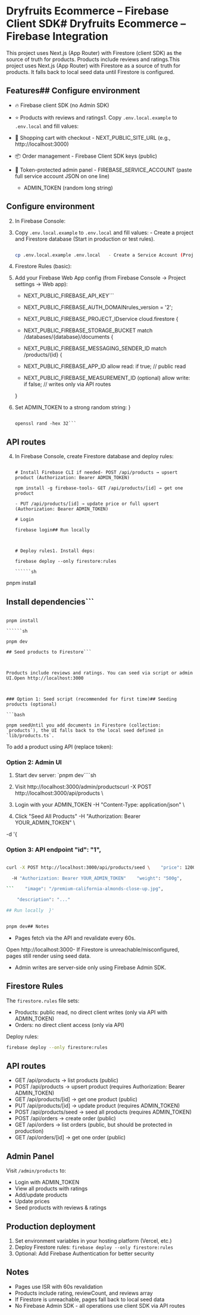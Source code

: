 # Dryfruits Ecommerce – Firebase Client SDK# Dryfruits Ecommerce – Firebase Integration



This project uses Next.js (App Router) with Firestore (client SDK) as the source of truth for products. Products include reviews and ratings.This project uses Next.js (App Router) with Firestore as a source of truth for products. It falls back to local seed data until Firestore is configured.



## Features## Configure environment

- 🔥 Firebase client SDK (no Admin SDK)

- ⭐ Products with reviews and ratings1. Copy `.env.local.example` to `.env.local` and fill values:

- 🛒 Shopping cart with checkout   - NEXT_PUBLIC_SITE_URL (e.g., http://localhost:3000)

- 📦 Order management   - Firebase Client SDK keys (public)

- 🔐 Token-protected admin panel   - FIREBASE_SERVICE_ACCOUNT (paste full service account JSON on one line)

   - ADMIN_TOKEN (random long string)

## Configure environment

2. In Firebase Console:

1. Copy `.env.local.example` to `.env.local` and fill values:   - Create a project and Firestore database (Start in production or test rules).

   ```bash   - Create a Web App to get public config keys.

   cp .env.local.example .env.local   - Create a Service Account (Project settings → Service accounts) and generate JSON.

   ```

3. Firestore Rules (basic):

2. Add your Firebase Web App config (from Firebase Console → Project settings → Web app):

   - NEXT_PUBLIC_FIREBASE_API_KEY```

   - NEXT_PUBLIC_FIREBASE_AUTH_DOMAINrules_version = '2';

   - NEXT_PUBLIC_FIREBASE_PROJECT_IDservice cloud.firestore {

   - NEXT_PUBLIC_FIREBASE_STORAGE_BUCKET  match /databases/{database}/documents {

   - NEXT_PUBLIC_FIREBASE_MESSAGING_SENDER_ID    match /products/{id} {

   - NEXT_PUBLIC_FIREBASE_APP_ID      allow read: if true;    // public read

   - NEXT_PUBLIC_FIREBASE_MEASUREMENT_ID (optional)      allow write: if false;  // writes only via API routes

    }

3. Set ADMIN_TOKEN to a strong random string:  }

   ```bash}

   openssl rand -hex 32```

   ```

## API routes

4. In Firebase Console, create Firestore database and deploy rules:

   ```bash- GET /api/products → list products

   # Install Firebase CLI if needed- POST /api/products → upsert product (Authorization: Bearer ADMIN_TOKEN)

   npm install -g firebase-tools- GET /api/products/[id] → get one product

   - PUT /api/products/[id] → update price or full upsert (Authorization: Bearer ADMIN_TOKEN)

   # Login

   firebase login## Run locally

   

   # Deploy rules1. Install deps:

   firebase deploy --only firestore:rules

   ``````sh

pnpm install

## Install dependencies```



```bash2. Start dev server:

pnpm install

``````sh

pnpm dev

## Seed products to Firestore```



Products include reviews and ratings. You can seed via script or admin UI.Open http://localhost:3000



### Option 1: Seed script (recommended for first time)## Seeding products (optional)

```bash

pnpm seedUntil you add documents in Firestore (collection: `products`), the UI falls back to the local seed defined in `lib/products.ts`.

```

To add a product using API (replace token):

### Option 2: Admin UI

1. Start dev server: `pnpm dev````sh

2. Visit http://localhost:3000/admin/productscurl -X POST http://localhost:3000/api/products \

3. Login with your ADMIN_TOKEN  -H "Content-Type: application/json" \

4. Click "Seed All Products"  -H "Authorization: Bearer YOUR_ADMIN_TOKEN" \

  -d '{

### Option 3: API endpoint    "id": "1",

```bash    "name": "Premium Almonds",

curl -X POST http://localhost:3000/api/products/seed \    "price": 1200,

  -H "Authorization: Bearer YOUR_ADMIN_TOKEN"    "weight": "500g",

```    "image": "/premium-california-almonds-close-up.jpg",

    "description": "..."

## Run locally  }'

```

```bash

pnpm dev## Notes

```

- Pages fetch via the API and revalidate every 60s.

Open http://localhost:3000- If Firestore is unreachable/misconfigured, pages still render using seed data.

- Admin writes are server-side only using Firebase Admin SDK.
## Firestore Rules

The `firestore.rules` file sets:
- Products: public read, no direct client writes (only via API with ADMIN_TOKEN)
- Orders: no direct client access (only via API)

Deploy rules:
```bash
firebase deploy --only firestore:rules
```

## API routes

- GET /api/products → list products (public)
- POST /api/products → upsert product (requires Authorization: Bearer ADMIN_TOKEN)
- GET /api/products/[id] → get one product (public)
- PUT /api/products/[id] → update product (requires ADMIN_TOKEN)
- POST /api/products/seed → seed all products (requires ADMIN_TOKEN)
- POST /api/orders → create order (public)
- GET /api/orders → list orders (public, but should be protected in production)
- GET /api/orders/[id] → get one order (public)

## Admin Panel

Visit `/admin/products` to:
- Login with ADMIN_TOKEN
- View all products with ratings
- Add/update products
- Update prices
- Seed products with reviews & ratings

## Production deployment

1. Set environment variables in your hosting platform (Vercel, etc.)
2. Deploy Firestore rules: `firebase deploy --only firestore:rules`
3. Optional: Add Firebase Authentication for better security

## Notes

- Pages use ISR with 60s revalidation
- Products include rating, reviewCount, and reviews array
- If Firestore is unreachable, pages fall back to local seed data
- No Firebase Admin SDK - all operations use client SDK via API routes
